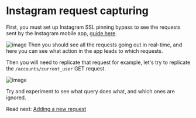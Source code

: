 # Instagram request capturing

First, you must set up Instagram SSL pinning bypass to see the requests sent by the Instagram mobile app, [guide here](https://github.com/Eltion/Instagram-SSL-Pinning-Bypass).

![image](https://github.com/Taz03/JIA/assets/73871477/62e57422-8912-48ea-9b0a-7272c165a41e)
Then you should see all the requests going out in real-time, and here you can see what action in the app leads to which requests.

Then you will need to replicate that request for example, let's try to replicate the `/accounts/current_user` GET request.

![image](https://github.com/Taz03/JIA/assets/73871477/7b02b0f1-a8ec-44e8-ac92-eb120094c10b)

Try and experiment to see what query does what, and which ones are ignored.

Read next: [Adding a new request](Implementing%20a%20new%20request.md)
